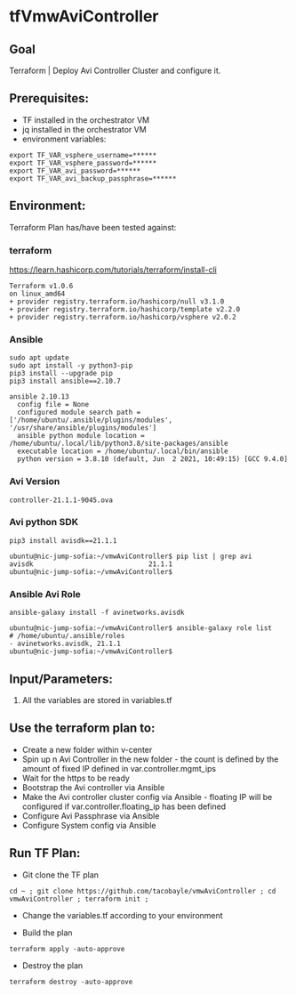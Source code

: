 # tfVmwAviController

## Goal
Terraform | Deploy Avi Controller Cluster and configure it.

## Prerequisites:
- TF installed in the orchestrator VM
- jq installed in the orchestrator VM
- environment variables:
```
export TF_VAR_vsphere_username=******
export TF_VAR_vsphere_password=******
export TF_VAR_avi_password=******
export TF_VAR_avi_backup_passphrase=******
```

## Environment:

Terraform Plan has/have been tested against:

### terraform

https://learn.hashicorp.com/tutorials/terraform/install-cli

```shell
Terraform v1.0.6
on linux_amd64
+ provider registry.terraform.io/hashicorp/null v3.1.0
+ provider registry.terraform.io/hashicorp/template v2.2.0
+ provider registry.terraform.io/hashicorp/vsphere v2.0.2
```

### Ansible

```shell
sudo apt update
sudo apt install -y python3-pip
pip3 install --upgrade pip
pip3 install ansible==2.10.7
```

```shell
ansible 2.10.13
  config file = None
  configured module search path = ['/home/ubuntu/.ansible/plugins/modules', '/usr/share/ansible/plugins/modules']
  ansible python module location = /home/ubuntu/.local/lib/python3.8/site-packages/ansible
  executable location = /home/ubuntu/.local/bin/ansible
  python version = 3.8.10 (default, Jun  2 2021, 10:49:15) [GCC 9.4.0]
```

### Avi Version

```
controller-21.1.1-9045.ova
```

### Avi python SDK

```shell
pip3 install avisdk==21.1.1
```

```shell
ubuntu@nic-jump-sofia:~/vmwAviController$ pip list | grep avi
avisdk                             21.1.1
ubuntu@nic-jump-sofia:~/vmwAviController$
```

### Ansible Avi Role

```shell
ansible-galaxy install -f avinetworks.avisdk
```

```shell
ubuntu@nic-jump-sofia:~/vmwAviController$ ansible-galaxy role list
# /home/ubuntu/.ansible/roles
- avinetworks.avisdk, 21.1.1
ubuntu@nic-jump-sofia:~/vmwAviController$
```

## Input/Parameters:
1. All the variables are stored in variables.tf

## Use the terraform plan to:
- Create a new folder within v-center
- Spin up n Avi Controller in the new folder - the count is defined by the amount of fixed IP defined in var.controller.mgmt_ips
- Wait for the https to be ready
- Bootstrap the Avi controller via Ansible  
- Make the Avi controller cluster config via Ansible - floating IP will be configured if var.controller.floating_ip has been defined
- Configure Avi Passphrase via Ansible
- Configure System config via Ansible

## Run TF Plan:
- Git clone the TF plan

```shell
cd ~ ; git clone https://github.com/tacobayle/vmwAviController ; cd vmwAviController ; terraform init ;
```

- Change the variables.tf according to your environment
  
- Build the plan

```shell
terraform apply -auto-approve
```

- Destroy the plan

```shell
terraform destroy -auto-approve
```